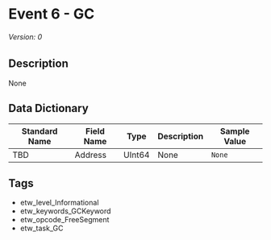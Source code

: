 # Event 6 - GC
###### Version: 0

## Description
None

## Data Dictionary
|Standard Name|Field Name|Type|Description|Sample Value|
|---|---|---|---|---|
|TBD|Address|UInt64|None|`None`|

## Tags
* etw_level_Informational
* etw_keywords_GCKeyword
* etw_opcode_FreeSegment
* etw_task_GC